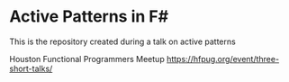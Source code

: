 # Active Patterns in F#

This is the repository created during a talk on active patterns

Houston Functional Programmers Meetup
https://hfpug.org/event/three-short-talks/

